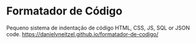 # Formatador de Código
Pequeno sistema de indentação de código HTML, CSS, JS, SQL or JSON code.
<a href="https://danielvneitzel.github.io/formatador-de-codigo/" target="_blank">https://danielvneitzel.github.io/formatador-de-codigo/</a>
